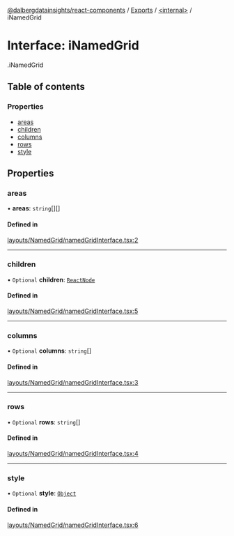 [@dalbergdatainsights/react-components](../README.md) / [Exports](../modules.md) / [<internal\>](../modules/internal_.md) / iNamedGrid

# Interface: iNamedGrid

[<internal>](../modules/internal_.md).iNamedGrid

## Table of contents

### Properties

- [areas](internal_.iNamedGrid.md#areas)
- [children](internal_.iNamedGrid.md#children)
- [columns](internal_.iNamedGrid.md#columns)
- [rows](internal_.iNamedGrid.md#rows)
- [style](internal_.iNamedGrid.md#style)

## Properties

### areas

• **areas**: `string`[][]

#### Defined in

[layouts/NamedGrid/namedGridInterface.tsx:2](https://github.com/DalbergDataInsights/react-components/blob/2626a4c/layouts/NamedGrid/namedGridInterface.tsx#L2)

___

### children

• `Optional` **children**: [`ReactNode`](../modules/internal_.md#reactnode)

#### Defined in

[layouts/NamedGrid/namedGridInterface.tsx:5](https://github.com/DalbergDataInsights/react-components/blob/2626a4c/layouts/NamedGrid/namedGridInterface.tsx#L5)

___

### columns

• `Optional` **columns**: `string`[]

#### Defined in

[layouts/NamedGrid/namedGridInterface.tsx:3](https://github.com/DalbergDataInsights/react-components/blob/2626a4c/layouts/NamedGrid/namedGridInterface.tsx#L3)

___

### rows

• `Optional` **rows**: `string`[]

#### Defined in

[layouts/NamedGrid/namedGridInterface.tsx:4](https://github.com/DalbergDataInsights/react-components/blob/2626a4c/layouts/NamedGrid/namedGridInterface.tsx#L4)

___

### style

• `Optional` **style**: [`Object`](../modules/internal_.md#object)

#### Defined in

[layouts/NamedGrid/namedGridInterface.tsx:6](https://github.com/DalbergDataInsights/react-components/blob/2626a4c/layouts/NamedGrid/namedGridInterface.tsx#L6)
